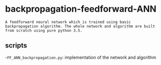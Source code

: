 # backpropagation-feedforward-ANN
    A feedforward neural network which is trained using basic backpropagation algorithm. The whole network and algorithm are built from scratch using pure python 3.5.

## scripts
-`FF_ANN_backpropagation.py`: implementation of the network and algorithm
